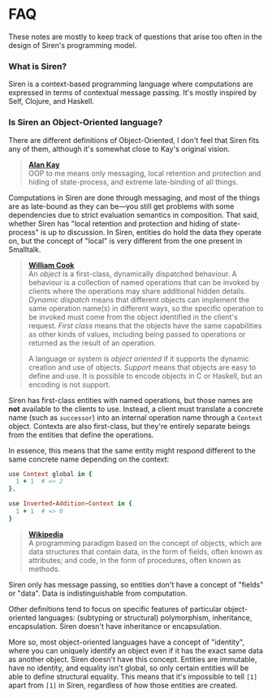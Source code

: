 FAQ
===

These notes are mostly to keep track of questions that arise too often in the
design of Siren's programming model.


### What is Siren?

Siren is a context-based programming language where computations are expressed
in terms of contextual message passing. It's mostly inspired by Self, Clojure,
and Haskell.


### Is Siren an Object-Oriented language?

There are different definitions of Object-Oriented, I don't feel that Siren fits
any of them, although it's somewhat close to Kay's original vision.

> **[Alan Kay](http://userpage.fu-berlin.de/~ram/pub/pub_jf47ht81Ht/doc_kay_oop_en)**  
> OOP to me means only messaging, local retention and protection and hiding of
> state-process, and extreme late-binding of all things.

Computations in Siren are done through messaging, and most of the things are as
late-bound as they can be—you still get problems with some dependencies due to
strict evaluation semantics in composition. That said, whether Siren has "local
retention and protection and hiding of state-process" is up to discussion. In
Siren, entities do hold the data they operate on, but the concept of "local" is
very different from the one present in Smalltalk.

> **[William Cook](http://wcook.blogspot.com.br/2012/07/proposal-for-simplified-modern.html)**  
> An *object* is a first-class, dynamically dispatched behaviour. A behaviour is
> a collection of named operations that can be invoked by clients where the
> operations may share additional hidden details. *Dynamic dispatch* means that
> different objects can implement the same operation name(s) in different ways,
> so the specific operation to be invoked must come from the object identified
> in the client's request. *First class* means that the objects have the same
> capabilities as other kinds of values, including being passed to operations or
> returned as the result of an operation.
>
> A language or system is *object oriented* if it supports the dynamic creation
> and use of objects. *Support* means that objects are easy to define and
> use. It is possible to encode objects in C or Haskell, but an encoding is not
> support.

Siren has first-class entities with named operations, but those names are
**not** available to the clients to use. Instead, a client must translate a
concrete name (such as `successor`) into an internal operation name through a
`Context` object. Contexts are also first-class, but they're entirely separate
beings from the entities that define the operations.

In essence, this means that the same entity might respond different to the same
concrete name depending on the context:

```ruby
use Context global in {
  1 + 1  # => 2
}.

use Inverted-Addition-Context in {
  1 + 1  # => 0
}
```

> **[Wikipedia](https://en.wikipedia.org/wiki/Object-oriented_programming)**  
> A programming paradigm based on the concept of objects, which are data
> structures that contain data, in the form of fields, often known as
> attributes; and code, in the form of procedures, often known as methods.

Siren only has message passing, so entities don't have a concept of "fields" or
"data". Data is indistinguishable from computation.

Other definitions tend to focus on specific features of particular
object-oriented languages: (subtyping or structural) polymorphism, inheritance,
encapsulation. Siren doesn't have inheritance or encapsulation.

More so, most object-oriented languages have a concept of "identity", where you
can uniquely identify an object even if it has the exact same data as another
object. Siren doesn't have this concept. Entities are immutable, have no
identity, and equality isn't global, so only certain entities will be able to
define structural equality. This means that it's impossible to tell `[1]` apart
from `[1]` in Siren, regardless of how those entities are created.
